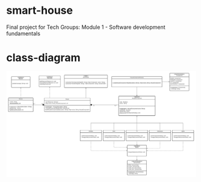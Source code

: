 # smart-house
Final project for Tech Groups: Module 1 - Software development fundamentals

# class-diagram
![alt text](https://github.com/daniel-m10/smart-house/blob/master/images/SmartHouse.jpeg)
